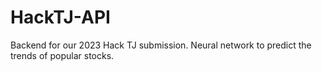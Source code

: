 # HackTJ-API
Backend for our 2023 Hack TJ submission. Neural network to predict the trends of popular stocks. 
